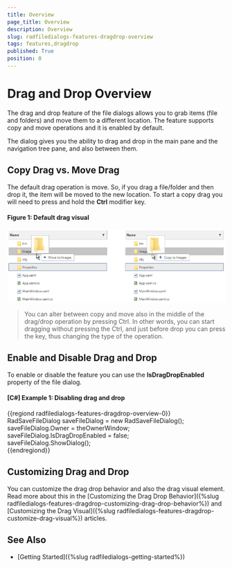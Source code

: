```yaml
---
title: Overview
page_title: Overview
description: Overview
slug: radfiledialogs-features-dragdrop-overview
tags: features,dragdrop
published: True
position: 0
---
```


# Drag and Drop Overview

The drag and drop feature of the file dialogs allows you to grab items (file and folders) and move them to a different location. The feature supports copy and move operations and it is enabled by default. 

<!-- gif here -->

The dialog gives you the ability to drag and drop in the main pane and the navigation tree pane, and also between them.

## Copy Drag vs. Move Drag

The default drag operation is move. So, if you drag a file/folder and then drop it, the item will be moved to the new location. To start a copy drag you will need to press and hold the __Ctrl__ modifier key. 

#### __Figure 1: Default drag visual__
![](images/filedialogs-drag-drop-overview-0.png)
<!-- TODO: Describe the copy indication visual and add a picture of the drag visual.-->

> You can alter between copy and move also in the middle of the drag/drop operation by pressing Ctrl. In other words, you can start dragging without pressing the Ctrl, and just before drop you can press the key, thus changing the type of the operation.

## Enable and Disable Drag and Drop

To enable or disable the feature you can use the __IsDragDropEnabled__ property of the file dialog.

#### __[C#] Example 1: Disabling drag and drop__ 
{{regiond radfiledialogs-features-dragdrop-overview-0}}
	RadSaveFileDialog saveFileDialog = new RadSaveFileDialog();	
	saveFileDialog.Owner = theOwnerWindow;	
	saveFileDialog.IsDragDropEnabled = false;	
	saveFileDialog.ShowDialog();	
{{endregiond}}

## Customizing Drag and Drop

You can customize the drag drop behavior and also the drag visual element. Read more about this in the [Customizing the Drag Drop Behavior]({%slug radfiledialogs-features-dragdrop-customizing-drag-drop-behavior%}) and [Customizing the Drag Visual]({%slug radfiledialogs-features-dragdrop-customize-drag-visual%}) articles.

## See Also  
* [Getting Started]({%slug radfiledialogs-getting-started%})
